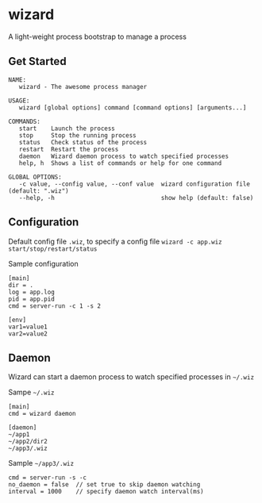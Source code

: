 # wizard
A light-weight process bootstrap to manage a process 

## Get Started

```
NAME:
   wizard - The awesome process manager

USAGE:
   wizard [global options] command [command options] [arguments...]

COMMANDS:
   start    Launch the process
   stop     Stop the running process
   status   Check status of the process
   restart  Restart the process
   daemon   Wizard daemon process to watch specified processes
   help, h  Shows a list of commands or help for one command

GLOBAL OPTIONS:
   -c value, --config value, --conf value  wizard configuration file (default: ".wiz")
   --help, -h                              show help (default: false)

```

## Configuration

Default config file `.wiz`, to specify a config file `wizard -c app.wiz start/stop/restart/status`

Sample configuration
```
[main]
dir = .
log = app.log
pid = app.pid
cmd = server-run -c 1 -s 2

[env]
var1=value1
var2=value2

```

## Daemon

Wizard can start a daemon process to watch specified processes in `~/.wiz`

Sampe `~/.wiz` 

```
[main]
cmd = wizard daemon

[daemon]
~/app1
~/app2/dir2
~/app3/.wiz
```

Sample `~/app3/.wiz`

```
cmd = server-run -s -c
no_daemon = false  // set true to skip daemon watching
interval = 1000    // specify daemon watch interval(ms)

```





